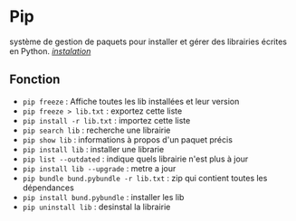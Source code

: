 # Pip
système de gestion de paquets pour installer et gérer des librairies écrites en Python.
[*instalation*](https://pip.pypa.io/en/latest/index.html) 
## Fonction
- `pip freeze` : Affiche toutes les lib installées et leur version
- `pip freeze > lib.txt` : exportez cette liste
- `pip install -r lib.txt` : importez cette liste
- `pip search lib` : recherche une librairie
- `pip show lib` : informations à propos d'un paquet précis
- `pip install lib` : installer une librarie
-	`pip list --outdated` : indique quels librairie n'est plus à jour
-	`pip install lib --upgrade` : metre a jour
-	`pip bundle bund.pybundle -r lib.txt` : zip qui contient toutes les dépendances
-	`pip install bund.pybundle` : installer les lib
-	`pip uninstall lib` : desinstal la librairie
